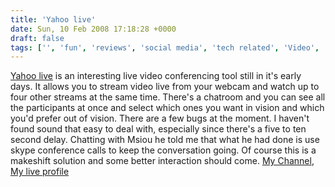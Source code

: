 ```yaml
---
title: 'Yahoo live'
date: Sun, 10 Feb 2008 17:18:28 +0000
draft: false
tags: ['', 'fun', 'reviews', 'social media', 'tech related', 'Video', 'warzabidul', 'webcam', 'Yahoo Live']
---
```


[Yahoo live](http://live.yahoo.com/) is an interesting live video conferencing tool still in it's early days. It allows you to stream video live from your webcam and watch up to four other streams at the same time. There's a chatroom and you can see all the participants at once and select which ones you want in vision and which you'd prefer out of vision. There are a few bugs at the moment. I haven't found sound that easy to deal with, especially since there's a five to ten second delay. Chatting with Msiou he told me that what he had done is use skype conference calls to keep the conversation going. Of course this is a makeshift solution and some better interaction should come. [My Channel](http://live.yahoo.com/warzabidul), [My live profile](http://live.yahoo.com/profile/warzabidul)